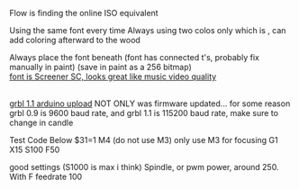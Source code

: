 Flow is finding the online ISO equivalent


Using the same font every time
Always using two colos only which is , can add coloring afterward to the wood


Always place the font beneath (font has connected t's, probably fix manually in paint)
(save in paint as a 256 bitmap)
<br>[font is Screener SC, looks great like music video quality](https://www.myfonts.com/products/sc-regular-screener-459137)


<br>[grbl 1.1 arduino upload](https://www.youtube.com/watch?v=m998bYioHqs)
NOT ONLY was firmware updated... for some reason grbl 0.9 is 9600 baud rate, and grbl 1.1 is 115200 baud rate, make sure to change in candle


Test Code Below
$31=1
M4 (do not use M3) only use M3 for focusing
G1 X15 S100 F50

good settings (S1000 is max i think)
Spindle, or pwm power, around 250.  With F feedrate 100
